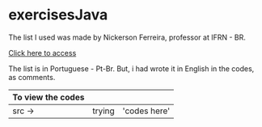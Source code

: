 # exercisesJava
The list I used was made by Nickerson Ferreira, professor at IFRN - BR.

[Click here to access](https://docente.ifrn.edu.br/nickersonferreira/disciplinas/fundamentos-de-logica-e-algoritmos-1o-ano-info/lista-de-exercicios-java-basico/view)

The list is in Portuguese - Pt-Br. But, i had wrote it in English in the codes, as comments.

|To view the codes|||
|------------|---------|--|
|src -> |trying|'codes here'|
